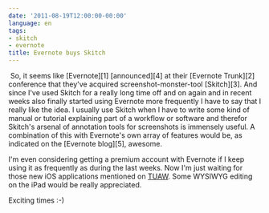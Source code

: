 ```yaml
---
date: '2011-08-19T12:00:00-00:00'
language: en
tags:
- skitch
- evernote
title: Evernote buys Skitch
---
```



<img src="/media/2011/evernote.png" alt="" class="left" />
So, it seems like [Evernote][1] [announced][4] at their [Evernote Trunk][2] conference that
they've acquired screenshot-monster-tool [Skitch][3]. And since I've used Skitch
for a really long time off and on again and in recent weeks also finally
started using Evernote more frequently I have to say that I really like the
idea. I usually use Skitch when I have to write some kind of manual or
tutorial explaining part of a workflow or software and therefor Skitch's
arsenal of annotation tools for screenshots is immensely useful. A combination
of this with Evernote's own array of features would be, as indicated on the
[Evernote blog][5], awesome.

I'm even considering getting a premium account with Evernote if I keep using
it as frequently as during the last weeks. Now I'm just waiting for those new
iOS applications mentioned on [TUAW][6]. Some WYSIWYG editing on the iPad
would be really appreciated.

Exciting times :-)

[1]: http://evernote.com
[2]: http://www.evernote.com/about/etc/
[3]: http://skitch.com/
[4]: http://techcrunch.com/2011/08/18/evernote-acquires-image-sharing-site-skitch/
[5]: http://blog.evernote.com/2011/08/18/evernote-acquires-skitch-evernote_etc/
[6]: http://www.tuaw.com/2011/08/18/evernote-trunk-conference-reveals-skitch-acquisition-new-mac-i/
